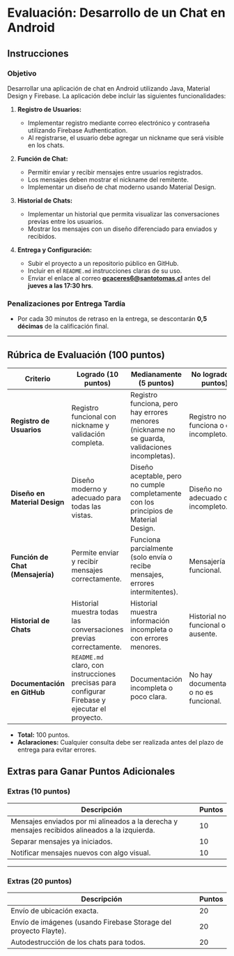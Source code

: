 
# Evaluación: Desarrollo de un Chat en Android

## Instrucciones

### Objetivo
Desarrollar una aplicación de chat en Android utilizando Java, Material Design y Firebase. La aplicación debe incluir las siguientes funcionalidades:

1. **Registro de Usuarios:**
   - Implementar registro mediante correo electrónico y contraseña utilizando Firebase Authentication.
   - Al registrarse, el usuario debe agregar un nickname que será visible en los chats.

2. **Función de Chat:**
   - Permitir enviar y recibir mensajes entre usuarios registrados.
   - Los mensajes deben mostrar el nickname del remitente.
   - Implementar un diseño de chat moderno usando Material Design.

3. **Historial de Chats:**
   - Implementar un historial que permita visualizar las conversaciones previas entre los usuarios.
   - Mostrar los mensajes con un diseño diferenciado para enviados y recibidos.

4. **Entrega y Configuración:**
   - Subir el proyecto a un repositorio público en GitHub.
   - Incluir en el `README.md` instrucciones claras de su uso.
   - Enviar el enlace al correo **gcaceres6@santotomas.cl** antes del **jueves a las 17:30 hrs**.

### Penalizaciones por Entrega Tardía
- Por cada 30 minutos de retraso en la entrega, se descontarán **0,5 décimas** de la calificación final.

---

## Rúbrica de Evaluación (100 puntos)

| **Criterio**                          | **Logrado (10 puntos)**                     | **Medianamente (5 puntos)**                    | **No logrado (0 puntos)**                       |
|---------------------------------------|---------------------------------------------|-----------------------------------------------|------------------------------------------------|
| **Registro de Usuarios**              | Registro funcional con nickname y validación completa. | Registro funciona, pero hay errores menores (nickname no se guarda, validaciones incompletas). | Registro no funciona o está incompleto.       |
| **Diseño en Material Design**         | Diseño moderno y adecuado para todas las vistas. | Diseño aceptable, pero no cumple completamente con los principios de Material Design. | Diseño no adecuado o incompleto.              |
| **Función de Chat (Mensajería)**      | Permite enviar y recibir mensajes correctamente. | Funciona parcialmente (solo envía o recibe mensajes, errores intermitentes). | Mensajería no funcional.                      |
| **Historial de Chats**                | Historial muestra todas las conversaciones previas correctamente. | Historial muestra información incompleta o con errores menores. | Historial no funcional o ausente.             |
| **Documentación en GitHub**           | `README.md` claro, con instrucciones precisas para configurar Firebase y ejecutar el proyecto. | Documentación incompleta o poco clara.        | No hay documentación o no es funcional.       |

- **Total:** 100 puntos.
- **Aclaraciones:** Cualquier consulta debe ser realizada antes del plazo de entrega para evitar errores.


## Extras para Ganar Puntos Adicionales

### **Extras (10 puntos)**

| **Descripción**                                                                 | **Puntos** |
|--------------------------------------------------------------------------------|------------|
| Mensajes enviados por mi alineados a la derecha y mensajes recibidos alineados a la izquierda. | 10         |
| Separar mensajes ya iniciados.                                                  | 10         |
| Notificar mensajes nuevos con algo visual.                                      | 10         |

---

### **Extras (20 puntos)**

| **Descripción**                                                                | **Puntos** |
|-------------------------------------------------------------------------------|------------|
| Envío de ubicación exacta.                                                     | 20         |
| Envío de imágenes (usando Firebase Storage del proyecto Flayte).               | 20         |
| Autodestrucción de los chats para todos.                                       | 20         |


